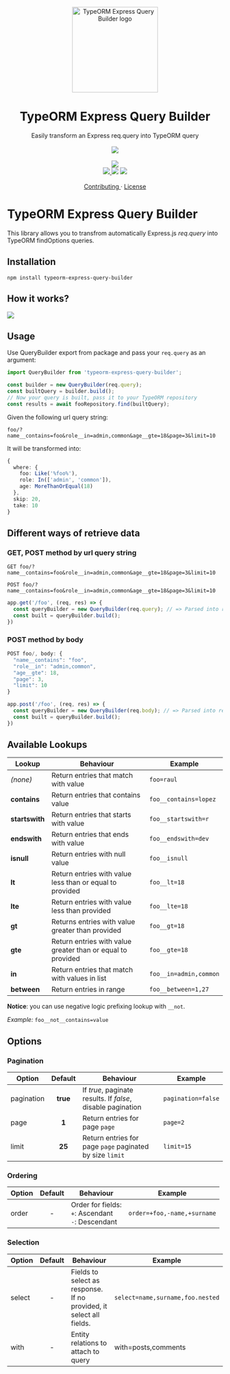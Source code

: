 <p align="center">
  <img src="https://raw.githubusercontent.com/rjlopezdev/typeorm-express-query-builder/master/logo.jpg" alt="TypeORM Express Query Builder logo" width="200" height="200">
</p>

<h1 align="center"> TypeORM Express Query Builder </h1>

<p align="center">
  Easily transform an Express req.query into TypeORM query
  <br>
  <br>
  <img src="https://circleci.com/gh/rjlopezdev/typeorm-express-query-builder/tree/master.svg?style=svg">
  <br>
  <br>
  <img src="https://img.shields.io/badge/maintainer-rjlopezdev-orange.svg?link=https://github.com/rjlopezdev">
  <br>
  <a href="https://codecov.io/gh/rjlopezdev/typeorm-express-query-builder">
  <img src="https://codecov.io/gh/rjlopezdev/typeorm-express-query-builder/branch/master/graph/badge.svg" />
  </a>
  <img src="https://badge.fury.io/js/typeorm-express-query-builder.svg">
  <img src="https://img.shields.io/badge/license-MIT-green.svg">
  <br>
  <br>
  <a href="CONTRIBUTING.md"> Contributing </a>
  ·
  <a href="LICENSE"> License </a>
</p>

# TypeORM Express Query Builder
This library allows you to transfrom automatically Express.js _req.query_ into TypeORM findOptions queries.

## Installation

`npm install typeorm-express-query-builder`


## How it works?

![](https://raw.githubusercontent.com/rjlopezdev/typeorm-express-query-builder/master/typeorm-express-pipeline.png)


## Usage

Use QueryBuilder export from package and pass your `req.query` as an argument:

```typescript
import QueryBuilder from 'typeorm-express-query-builder';

const builder = new QueryBuilder(req.query);
const builtQuery = builder.build();
// Now your query is built, pass it to your TypeORM repository
const results = await fooRepository.find(builtQuery);
```

Given the following url query string:

`foo/?name__contains=foo&role__in=admin,common&age__gte=18&page=3&limit=10`

It will be transformed into:

```typescript
{
  where: {
    foo: Like('%foo%'),
    role: In(['admin', 'common']),
    age: MoreThanOrEqual(18)
  },
  skip: 20,
  take: 10
}
```

## Different ways of retrieve data

### GET, POST method by url query string

`GET foo/?name__contains=foo&role__in=admin,common&age__gte=18&page=3&limit=10`

`POST foo/?name__contains=foo&role__in=admin,common&age__gte=18&page=3&limit=10`
```javascript
app.get('/foo', (req, res) => {
  const queryBuilder = new QueryBuilder(req.query); // => Parsed into req.query
  const built = queryBuilder.build();
})
```

### POST method by body

```javascript
POST foo/, body: {
  "name__contains": "foo",
  "role__in": "admin,common",
  "age__gte": 18,
  "page": 3,
  "limit": 10
}
```

```javascript
app.post('/foo', (req, res) => {
  const queryBuilder = new QueryBuilder(req.body); // => Parsed into req.body
  const built = queryBuilder.build();
})
```

## Available Lookups

| Lookup | Behaviour | Example |
| --- | --- | --- |
_(none)_ | Return entries that match with value | `foo=raul`
__contains__ | Return entries that contains value | `foo__contains=lopez`
__startswith__ | Return entries that starts with value | `foo__startswith=r`
__endswith__ | Return entries that ends with value | `foo__endswith=dev`
__isnull__ | Return entries with null value | `foo__isnull`
__lt__ | Return entries with value less than or equal to provided | `foo__lt=18`
__lte__ | Return entries with value less than provided | `foo__lte=18`
__gt__ | Returns entries with value greater than provided | `foo__gt=18`
__gte__ | Return entries with value greater than or equal to provided | `foo__gte=18`
__in__ | Return entries that match with values in list | `foo__in=admin,common`
__between__ | Return entries in range | `foo__between=1,27`

**Notice**: you can use negative logic prefixing lookup with `__not`.

*Example:*
`foo__not__contains=value`

## Options

### Pagination
| Option | Default | Behaviour | Example |
| --- | :---: | --- | --- |
pagination | __true__ | If _true_, paginate results. If _false_, disable pagination | `pagination=false`
page | __1__ | Return entries for page `page` | `page=2`
limit | __25__ | Return entries for page `page` paginated by size `limit` | `limit=15`

### Ordering
| Option | Default | Behaviour | Example |
| --- | :---: | --- | --- |
order | - | Order for fields:<br>`+`: Ascendant <br> `-`: Descendant | `order=+foo,-name,+surname`

### Selection
| Option | Default | Behaviour | Example |
| --- | :---: | --- | --- |
| select | - | Fields to select as response. If no provided, it select all fields. | `select=name,surname,foo.nested`|
| with | - | Entity relations to attach to query | with=posts,comments
